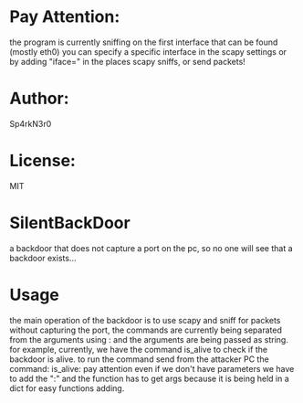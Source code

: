 # Pay Attention:
the program is currently sniffing on the first interface that can be found (mostly eth0) you can specify a specific interface in the scapy settings or by adding "iface=<INTERFACE>" in the places scapy sniffs, or send packets!

# Author:
Sp4rkN3r0
# License:
MIT

# SilentBackDoor
a backdoor that does not capture a port on the pc, so no one will see that a backdoor exists...

# Usage
the main operation of the backdoor is to use scapy and sniff for packets without capturing the port, the commands are currently being separated from the arguments using : and the arguments are being passed as string.
for example, currently, we have the command is_alive to check if the backdoor is alive.
to run the command send from the attacker PC the command:
is_alive:
pay attention even if we don't have parameters we have to add the ":" and the function has to get args because it is being held in a dict for easy functions adding.
